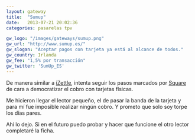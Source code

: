 ```yaml
---
layout: gateway
title:  "Sumup"
date:   2013-07-21 20:02:36
categories: pasarelas tpv

gw_logo: "/images/gateways/sumup.png"
gw_url: "http://www.sumup.es/"
gw_slogan: "Aceptar pagos con tarjeta ya está al alcance de todos."
gw_country: Irlanda
gw_fee: "1,5% por transacción"
gw_twitter: 'SumUp_ES'
---
```


De manera similar a [iZettle](/izettle/), intenta seguir los pasos marcados por [Square](https://squareup.com) de cara a democratizar el cobro con tarjetas físicas.

Me hicieron llegar el lector pequeño, el de pasar la banda de la tarjeta y para mí fue imposible realizar ningún cobro. Y prometo que solo soy torpe los días pares. 

Ahí lo dejo. Si en el futuro puedo probar y hacer que funcione el otro lector completaré la ficha.
